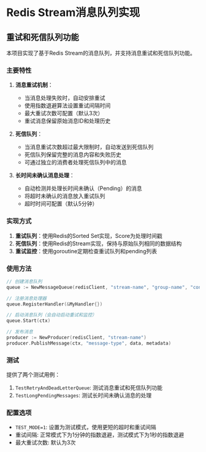 # Redis Stream消息队列实现

## 重试和死信队列功能

本项目实现了基于Redis Stream的消息队列，并支持消息重试和死信队列功能。

### 主要特性

1. **消息重试机制**：
   - 当消息处理失败时，自动安排重试
   - 使用指数退避算法设置重试间隔时间
   - 最大重试次数可配置（默认3次）
   - 重试消息保留原始消息ID和处理历史

2. **死信队列**：
   - 当消息重试次数超过最大限制时，自动发送到死信队列
   - 死信队列保留完整的消息内容和失败历史
   - 可通过独立的消费者处理死信队列中的消息

3. **长时间未确认消息处理**：
   - 自动检测并处理长时间未确认（Pending）的消息
   - 将超时未确认的消息放入重试队列
   - 超时时间可配置（默认5分钟）

### 实现方式

1. **重试队列**：使用Redis的Sorted Set实现，Score为处理时间戳
2. **死信队列**：使用Redis的Stream实现，保持与原始队列相同的数据结构
3. **重试监控**：使用goroutine定期检查重试队列和pending列表

### 使用方法

```go
// 创建消息队列
queue := NewMessageQueue(redisClient, "stream-name", "group-name", "consumer-1")

// 注册消息处理器
queue.RegisterHandler(&MyHandler{})

// 启动消息队列（会自动启动重试和监控）
queue.Start(ctx)

// 发布消息
producer := NewProducer(redisClient, "stream-name")
producer.PublishMessage(ctx, "message-type", data, metadata)
```

### 测试

提供了两个测试用例：

1. `TestRetryAndDeadLetterQueue`: 测试消息重试和死信队列功能
2. `TestLongPendingMessages`: 测试长时间未确认消息的处理

### 配置选项

- `TEST_MODE=1`: 设置为测试模式，使用更短的超时和重试间隔
- 重试间隔: 正常模式下为1分钟的指数退避，测试模式下为1秒的指数退避
- 最大重试次数: 默认为3次 